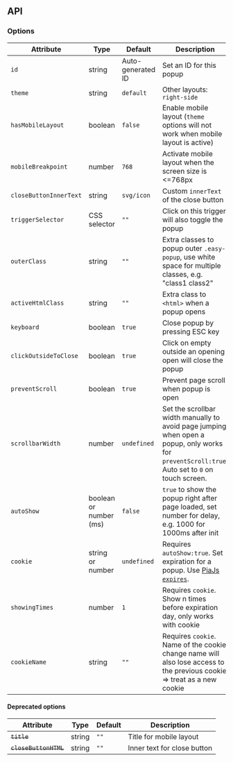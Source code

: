 ## API

### Options

| Attribute              | Type                   | Default           | Description                                                                                                                                     | 
|------------------------|------------------------|-------------------|-------------------------------------------------------------------------------------------------------------------------------------------------|
| `id`                   | string                 | Auto-generated ID | Set an ID for this popup                                                                                                                        |
| `theme`                | string                 | `default`         | Other layouts: `right-side`                                                                                                                     |
| `hasMobileLayout`      | boolean                | `false`           | Enable mobile layout (`theme` options will not work when mobile layout is active)                                                               |
| `mobileBreakpoint`     | number                 | `768`             | Activate mobile layout when the screen size is <=768px                                                                                          |
| `closeButtonInnerText` | string                 | `svg/icon`        | Custom `innerText` of the close button                                                                                                          |
| `triggerSelector`      | CSS selector           | `""`              | Click on this trigger will also toggle the popup                                                                                                |
| `outerClass`           | string                 | `""`              | Extra classes to popup outer `.easy-popup`, use white space for multiple classes, e.g. "class1 class2"                                          |
| `activeHtmlClass`      | string                 | `""`              | Extra class to `<html>` when a popup opens                                                                                                      |
| `keyboard`             | boolean                | `true`            | Close popup by pressing ESC key                                                                                                                 |
| `clickOutsideToClose`  | boolean                | `true`            | Click on empty outside an opening open will close the popup                                                                                     |
| `preventScroll`        | boolean                | `true`            | Prevent page scroll when popup is open                                                                                                          |
| `scrollbarWidth`       | number                 | `undefined`       | Set the scrollbar width manually to avoid page jumping when open a popup, only works for `preventScroll:true`. Auto set to `0` on touch screen. |
| `autoShow`             | boolean or number (ms) | `false`           | `true` to show the popup right after page loaded, set number for delay, e.g. 1000 for 1000ms after init                                         |
| `cookie`               | string or number       | `undefined`       | Requires `autoShow:true`. Set expiration for a popup. Use [PiaJs `expires`](https://github.com/phucbm/pia#set-expires).                         |
| `showingTimes`         | number                 | `1`               | Requires `cookie`. Show n times before expiration day, only works with cookie                                                                   |
| `cookieName`           | string                 | `""`              | Requires `cookie`. Name of the cookie, change name will also lose access to the previous cookie => treat as a new cookie                        |

#### Deprecated options

| Attribute             | Type   | Default | Description                 | 
|-----------------------|--------|---------|-----------------------------|
| ~~`title`~~           | string | `""`    | Title for mobile layout     |
| ~~`closeButtonHTML`~~ | string | `""`    | Inner text for close button |